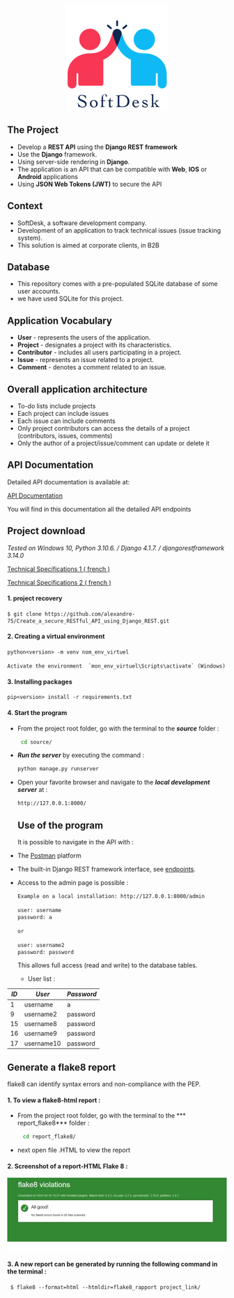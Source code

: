 <p align="center">
  <img src="picture\16007803099977_P8.png" alt="logo" />
</p>

## The Project

- Develop a **REST API** using the **Django REST framework**
- Use the **Django** framework.
- Using server-side rendering in **Django**.
- The application is an API that can be compatible with **Web**, **IOS** or **Android** applications
- Using **JSON Web Tokens (JWT)** to secure the API

## Context

- SoftDesk, a software development company.
- Development of an application to track technical issues (issue tracking system).
- This solution is aimed at corporate clients, in B2B

## Database

- This repository comes with a pre-populated SQLite database of some user accounts.
- we have used SQLite for this project.

## Application Vocabulary

- **User** - represents the users of the application.
- **Project** - designates a project with its characteristics.
- **Contributor** - includes all users participating in a project.
- **Issue** - represents an issue related to a project.
- **Comment** - denotes a comment related to an issue.

## Overall application architecture

- To-do lists include projects
- Each project can include issues
- Each issue can include comments
- Only project contributors can access the details of a project (contributors, issues, comments)
- Only the author of a project/issue/comment can update or delete it

## API Documentation

Detailed API documentation is available at:

[API Documentation](https://documenter.getpostman.com/view/24753025/2s93XvW4td)

You will find in this documentation all the detailed API endpoints

##  Project download

_Tested on Windows 10, Python 3.10.6. / Django 4.1.7. / djangorestframework 3.14.0_


[Technical Specifications 1 ( french )](https://github.com/alexandre-75/Create_a_secure_RESTful_API_using_Django_REST/blob/main/picture/PDF/Softdesk%20-%20Conception%20de%20la%20mise%20en%20%C5%93uvre.pdf)

[Technical Specifications 2 ( french )](https://github.com/alexandre-75/Create_a_secure_RESTful_API_using_Django_REST/blob/main/picture/PDF/Softdesk%20-%20Liste%20des%20v%C3%A9rifications%20OWASP.pdf)



####  1. project recovery

    $ git clone https://github.com/alexandre-75/Create_a_secure_RESTful_API_using_Django_REST.git

####  2. Creating a virtual environment

    python<version> -m venv nom_env_virtuel

    Activate the environment  `mon_env_virtuel\Scripts\activate` (Windows)

####  3. Installing packages

    pip<version> install -r requirements.txt
    
####  4. Start the program

- From the project root folder, go with the terminal to the ***source*** folder :
    ```sh
     cd source/
     ```
- ***Run the server*** by executing the command :
  ```sh
  python manage.py runserver
  ```

- Open your favorite browser and navigate to the ***local development server*** at :
  ```sh
  http://127.0.0.1:8000/
  ```

  ## Use of the program
  
  It is possible to navigate in the API with :

- The [Postman](https://www.postman.com/) platform
- The built-in Django REST framework interface,  see [endpoints](https://documenter.getpostman.com/view/24753025/2s93XvW4td).

- Access to the admin page is possible :

      Example on a local installation: http://127.0.0.1:8000/admin

      user: username
      password: a
      
      or 
      
      user: username2
      password: password

  This allows full access (read and write) to the database tables.
  
  
  - User list :

| *ID* | *User*          | *Password*      |
|------|---------------|----------------|
| 1    | username      |       a        |
| 9    | username2     | password       |
| 15    | username8     | password       |
| 16    | username9     | password       |
| 17    | username10     | password       |
  
  ## Generate a flake8 report
    
flake8 can identify syntax errors and non-compliance with the PEP.

#### 1. To view a flake8-html report :

- From the project root folder, go with the terminal to the *** report_flake8*** folder  :

```sh
     cd report_flake8/
```
 - next open file .HTML to view the report
 
#### 2. Screenshot of a report-HTML Flake 8 : 
  
  <p align="center"><img src="picture\145825.jpg" alt="flake8" /></p>
    
  
#### 3. A new report can be generated by running the following command in the terminal :

     $ flake8 --format=html --htmldir=flake8_rapport project_link/